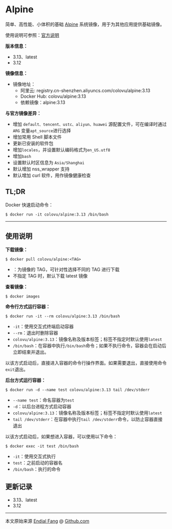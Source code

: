 # Alpine

简单、高性能、小体积的基础 [Alpine](http://www.alpinelinux.org) 系统镜像，用于为其他应用提供基础镜像。

使用说明可参照：[官方说明](https://wiki.alpinelinux.org)


**版本信息：**

- 3.13、latest
- 3.12

**镜像信息：**

* 镜像地址：
  * 阿里云: registry.cn-shenzhen.aliyuncs.com/colovu/alpine:3.13
  * Docker Hub: colovu/alpine:3.13
  * 依赖镜像：alpine:3.13

**与官方镜像差异：**

- 增加 `default、tencent、ustc、aliyun、huawei` 源配置文件，可在编译时通过 `ARG` 变量`apt_source`进行选择
- 增加常用 Shell 脚本文件
- 更新已安装的软件包
- 增加`locales`，并设置默认编码格式为`en_US.utf8`
- 增加`bash`
- 设置默认时区信息为 `Asia/Shanghai`
- 默认增加 nss_wrapper 支持
- 默认增加 curl 软件，用作镜像健康检查


## TL;DR

Docker 快速启动命令：

```shell
$ docker run -it colovu/alpine:3.13 /bin/bash
```



---



## 使用说明

**下载镜像：**

```shell
$ docker pull colovu/alpine:<TAG>
```

- <TAG>：为镜像的 TAG，可针对性选择不同的 TAG 进行下载
- 不指定 TAG 时，默认下载 latest 镜像

**查看镜像：**

```shell
$ docker images
```

**命令行方式运行容器：**

```shell
$ docker run -it --rm colovu/alpine:3.13 /bin/bash
```

- `-it`：使用交互式终端启动容器
- `--rm`：退出时删除容器
- `colovu/alpine:3.13`：镜像名称及版本标签；标签不指定时默认使用`latest`
- `/bin/bash`：在容器中执行`/bin/bash`命令；如果不执行命令，容器会在启动后立即结束并退出。

以该方式启动后，直接进入容器的命令行操作界面。如果需要退出，直接使用命令`exit`退出。

**后台方式运行容器：**

```shell
$ docker run -d --name test colovu/alpine:3.13 tail /dev/stderr
```

- `--name test`：命名容器为`test`
- `-d`：以后台进程方式启动容器
- `colovu/alpine:3.13`：镜像名称及版本标签；标签不指定时默认使用`latest`
- `tail /dev/stderr`：在容器中执行`tail /dev/stderr`命令，以防止容器直接退出



以该方式启动后，如果想进入容器，可以使用以下命令：

```shell
$ docker exec -it test /bin/bash
```

- `-it`：使用交互式执行
- `test`：之前启动的容器名
- `/bin/bash`：执行的命令



## 更新记录

- 3.13、latest
- 3.12


----

本文原始来源 [Endial Fang](https://github.com/colovu) @ [Github.com](https://github.com)

